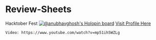 # Review-Sheets
Hacktober Fest
[![@anubhavghosh's Holopin board](https://holopin.me/anubhavghosh)](https://holopin.io/@anubhavghosh)
[Visit Profile Here](https://www.holopin.io/@anubhavghosh)

`Video: https://www.youtube.com/watch?v=mp51ih5WZLg`

